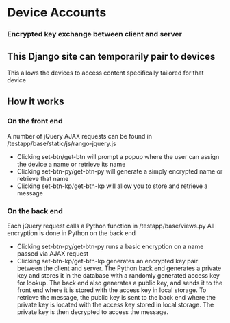 # Device Accounts
### Encrypted key exchange between client and server

## This Django site can temporarily pair to devices
This allows the devices to access content specifically tailored for that device

## How it works

### On the front end
A number of jQuery AJAX requests can be found in /testapp/base/static/js/rango-jquery.js
- Clicking set-btn/get-btn will prompt a popup where the user can assign the device a name or retrieve its name
- Clicking set-btn-py/get-btn-py will generate a simply encrypted name or retrieve that name
- Clicking set-btn-kp/get-btn-kp will allow you to store and retrieve a message

### On the back end
Each jQuery request calls a Python function in /testapp/base/views.py
All encryption is done in Python on the back end
- Clicking set-btn-py/get-btn-py runs a basic encryption on a name passed via AJAX request
- Clicking set-btn-kp/get-btn-kp generates an encrypted key pair between the client and server. The Python back end generates a private key and stores it in the database with a randomly generated access key for lookup. The back end also generates a public key, and sends it to the front end where it is stored with the access key in local storage. To retrieve the message, the public key is sent to the back end where the private key is located with the access key stored in local storage. The private key is then decrypted to access the message. 


